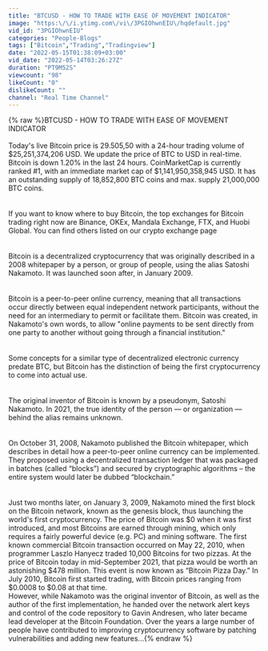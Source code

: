 ```yaml
---
title: "BTCUSD - HOW TO TRADE WITH EASE OF MOVEMENT INDICATOR"
image: "https:\/\/i.ytimg.com\/vi\/3PGIOhwnEIU\/hqdefault.jpg"
vid_id: "3PGIOhwnEIU"
categories: "People-Blogs"
tags: ["Bitcoin","Trading","Tradingview"]
date: "2022-05-15T01:38:09+03:00"
vid_date: "2022-05-14T03:26:27Z"
duration: "PT9M52S"
viewcount: "98"
likeCount: "0"
dislikeCount: ""
channel: "Real Time Channel"
---
```

{% raw %}BTCUSD - HOW TO TRADE WITH EASE OF MOVEMENT INDICATOR<br /><br />Today's live Bitcoin price is 29.505,50 with a 24-hour trading volume of $25,251,374,206 USD.  We update the price of BTC to USD in real-time.  Bitcoin is down 1.20% in the last 24 hours.  CoinMarketCap is currently ranked #1, with an immediate market cap of $1,141,950,358,945 USD.  It has an outstanding supply of 18,852,800 BTC coins and max.  supply 21,000,000 BTC coins.<br /><br /><br /> If you want to know where to buy Bitcoin, the top exchanges for Bitcoin trading right now are Binance, OKEx, Mandala Exchange, FTX, and Huobi Global.  You can find others listed on our crypto exchange page<br /><br /><br /> Bitcoin is a decentralized cryptocurrency that was originally described in a 2008 whitepaper by a person, or group of people, using the alias Satoshi Nakamoto.  It was launched soon after, in January 2009.<br /><br /><br /> Bitcoin is a peer-to-peer online currency, meaning that all transactions occur directly between equal independent network participants, without the need for an intermediary to permit or facilitate them.  Bitcoin was created, in Nakamoto's own words, to allow &quot;online payments to be sent directly from one party to another without going through a financial institution.&quot;<br /><br /><br /> Some concepts for a similar type of decentralized electronic currency predate BTC, but Bitcoin has the distinction of being the first cryptocurrency to come into actual use.<br /><br /><br /> The original inventor of Bitcoin is known by a pseudonym, Satoshi Nakamoto.  In 2021, the true identity of the person — or organization — behind the alias remains unknown.<br /><br /><br /> On October 31, 2008, Nakamoto published the Bitcoin whitepaper, which describes in detail how a peer-to-peer online currency can be implemented.  They proposed using a decentralized transaction ledger that was packaged in batches (called “blocks”) and secured by cryptographic algorithms – the entire system would later be dubbed “blockchain.”<br /><br /><br /> Just two months later, on January 3, 2009, Nakamoto mined the first block on the Bitcoin network, known as the genesis block, thus launching the world's first cryptocurrency.  The price of Bitcoin was $0 when it was first introduced, and most Bitcoins are earned through mining, which only requires a fairly powerful device (e.g. PC) and mining software.  The first known commercial Bitcoin transaction occurred on May 22, 2010, when programmer Laszlo Hanyecz traded 10,000 Bitcoins for two pizzas.  At the price of Bitcoin today in mid-September 2021, that pizza would be worth an astonishing $478 million.  This event is now known as “Bitcoin Pizza Day.”  In July 2010, Bitcoin first started trading, with Bitcoin prices ranging from $0.0008 to $0.08 at that time.<br />However, while Nakamoto was the original inventor of Bitcoin, as well as the author of the first implementation, he handed over the network alert keys and control of the code repository to Gavin Andresen, who later became lead developer at the Bitcoin Foundation.  Over the years a large number of people have contributed to improving cryptocurrency software by patching vulnerabilities and adding new features...{% endraw %}
